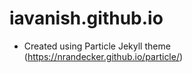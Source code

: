 # iavanish.github.io

* Created using Particle Jekyll theme (https://nrandecker.github.io/particle/)
